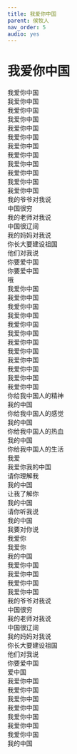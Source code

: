 ```yaml
---
title: 我爱你中国
parent: 侯牧人
nav_order: 5
audio: yes
---
```


# 我爱你中国

我爱你中国  
我爱你中国  
我爱你中国  
我爱你中国  
我爱你中国  
我爱你中国  
我爱你中国  
我爱你中国  
我爱你中国  
我爱你中国  
我爱你中国  
我爱你中国  
我的爷爷对我说  
中国很穷  
我的老师对我说  
中国很辽阔  
我的妈妈对我说  
你长大要建设祖国  
他们对我说  
你要爱中国  
你要爱中国  
哦  
我爱你中国  
我爱你中国  
我爱你中国  
我爱你中国  
我爱你中国  
我爱你中国  
我爱你中国  
我爱你中国  
我爱你中国  
我爱你中国  
我爱你中国  
我爱你中国  
你给我中国人的精神  
我的中国  
你给我中国人的感觉  
我的中国  
你给我中国人的热血  
我的中国  
你给我中国人的生活  
我爱  
我爱你我的中国  
请你理解我  
我的中国  
让我了解你  
我的中国  
请你听我说  
我的中国  
我要对你说  
我爱你  
我爱你  
我的中国  
我爱你中国  
我爱你中国  
我爱你中国  
我爱你中国  
我的爷爷对我说  
中国很穷  
我的老师对我说  
中国很辽阔  
我的妈妈对我说  
你长大要建设祖国  
他们对我说  
你要爱中国  
爱中国  
我爱你中国  
我爱你中国  
我爱你中国  
我爱你中国  
我爱你中国  
我爱你中国  
我爱你中国  
我的中国